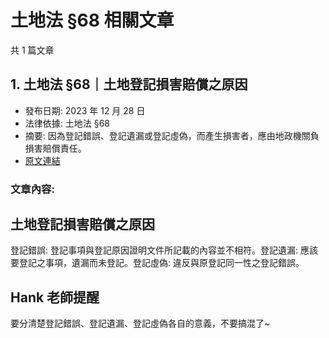 # 土地法 §68 相關文章

共 1 篇文章

## 1. 土地法 §68｜土地登記損害賠償之原因

- 發布日期: 2023 年 12 月 28 日
- 法律依據: 土地法 §68
- 摘要: 因為登記錯誤、登記遺漏或登記虛偽，而產生損害者，應由地政機關負損害賠償責任。
- [原文連結](https://www.jasper-realestate.com/%e5%9c%9f%e5%9c%b0%e6%b3%95-68%e5%9c%9f%e5%9c%b0_%e7%99%bb%e8%a8%98_%e6%90%8d%e5%ae%b3%e8%b3%a0%e5%84%9f%e4%b9%8b%e5%8e%9f%e5%9b%a0/)

### 文章內容:

## 土地登記損害賠償之原因

登記錯誤: 登記事項與登記原因證明文件所記載的內容並不相符。登記遺漏: 應該要登記之事項，遺漏而未登記。登記虛偽: 違反與原登記同一性之登記錯誤。

## Hank 老師提醒

要分清楚登記錯誤、登記遺漏、登記虛偽各自的意義，不要搞混了~